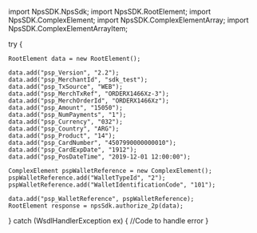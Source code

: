 import NpsSDK.NpsSdk;
import NpsSDK.RootElement;
import NpsSDK.ComplexElement;
import NpsSDK.ComplexElementArray;
import NpsSDK.ComplexElementArrayItem;

try {

    RootElement data = new RootElement();

    data.add("psp_Version", "2.2");
    data.add("psp_MerchantId", "sdk_test");
    data.add("psp_TxSource", "WEB");
    data.add("psp_MerchTxRef", "ORDERX1466Xz-3");
    data.add("psp_MerchOrderId", "ORDERX1466Xz");
    data.add("psp_Amount", "15050");
    data.add("psp_NumPayments", "1");
    data.add("psp_Currency", "032");
    data.add("psp_Country", "ARG");
    data.add("psp_Product", "14");
    data.add("psp_CardNumber", "4507990000000010");
    data.add("psp_CardExpDate", "1912");
    data.add("psp_PosDateTime", "2019-12-01 12:00:00");

    ComplexElement pspWalletReference = new ComplexElement();
    pspWalletReference.add("WalletTypeId", "2");
    pspWalletReference.add("WalletIdentificationCode", "101");

    data.add("psp_WalletReference", pspWalletReference);
    RootElement response = npsSdk.authorize_2p(data);

} catch (WsdlHandlerException ex) {
    //Code to handle error
}
